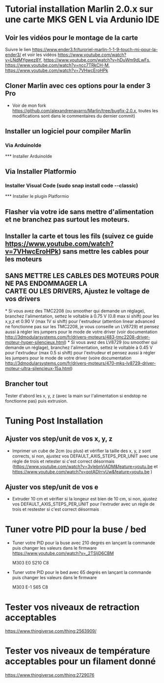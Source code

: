 # Tutorial installation Marlin 2.0.x sur une carte MKS GEN L via Ardunio IDE


## Voir les vidéos pour le montage de la carte
Suivre le lien https://www.ender3.fr/turoriel-marlin-1-1-9-touch-mi-pour-la-ender3/ et voir les vidéos https://www.youtube.com/watch?v=LNdMYgwez8Y, https://www.youtube.com/watch?v=hDuWm9dLwFs, https://www.youtube.com/watch?v=ncc7TRkCH-M, https://www.youtube.com/watch?v=7VHwcEroHPk

## Cloner Marlin avec ces options pour la ender 3 Pro
* Voir de mon fork https://github.com/alexandrenavarro/Marlin/tree/bugfix-2.0.x, toutes les modifications sont dans le commentaires du dernier commit)

## Installer un logiciel pour compiler Marlin
### Via ArduinoIde
*** Installer ArduinoIde


## Via Installer Platformio
### Installer Visual Code (sudo snap install code --classic)
*** Installer le plugin Platformio

## Flasher via votre ide sans mettre d'alimentation et ne branchez pas surtout les moteurs.

## Installer la carte et tous les fils (suivez ce guide https://www.youtube.com/watch?v=7VHwcEroHPk) sans mettre les cables pour les moteurs

## **SANS METTRE LES CABLES DES MOTEURS POUR NE PAS ENDOMMAGER LA CARTE OU LES DRIVERS**, Ajustez le voltage de vos drivers
* Si vous avez des TMC2208 (ou smoother qui demande un réglage), branchez l'alimentation, settez le voltable à 0.75 V (0.8 max si shift) pour les x,y,z et 0.90 V (max 1V si shift) pour l'extrudeur (attention linear advanced ne fonctionne pas sur les TMC2208, je vous conseille un LV8729) et pensez aussi à régler les jumpers pour le mode de votre driver (voir documentation http://3dmodularsystems.com/fr/drivers-moteurs/483-tmc2208-driver-moteur-hyper-silencieux.html)
* Si vous avez des LV8729 (ou smoother qui demande un réglage), branchez l'alimentation, settez le voltable à 0.45 V pour l'extrudeur (max 0.5 si shift) pour l'extrudeur et pensez aussi à régler les jumpers pour le mode de votre driver (voire documentation http://3dmodularsystems.com/fr/drivers-moteurs/470-mks-lv8729-driver-moteur-ultra-silencieux-15a.html)

## Brancher tout
Tester d'abord les x, y, z (avec la main sur l'alimentation si endstop ne fonctionne pas) puis extrusion.


# Tuning Post Installation

## Ajuster vos step/unit de vos x, y, z
* Imprimer un cube de 2cm (ou plus) et vérifier la taille des x, y, z sont corrects, si non, ajustez vos DEFAULT_AXIS_STEPS_PER_UNIT avec une règle de trois et retester si c'est correct désormais (https://www.youtube.com/watch?v=3yIebnVjADM&feature=youtu.be et https://www.youtube.com/watch?v=qotADlrrvUw&feature=youtu.be )

## Ajuster vos step/unit de vos e
* Extruder 10 cm et vérifier si la longeur est bien de 10 cm, si non, ajustez vos DEFAULT_AXIS_STEPS_PER_UNIT pour l'extruder avec un règle de trois et restester si c'est correct désormais

# Tuner votre PID pour la buse / bed
* Tuner votre PID pour la buse avec 210 degrés en lançant la commande puis changer les valeurs dans le firmware https://www.youtube.com/watch?v=_2TSIjD6CBM

    M303 E0 S210 C8
    
* Tuner votre PID pour le bed avec 65 degrés en lançant la commande puis changer les valeurs dans le firmware

    M303 E-1 S65 C8
    
# Tester vos niveaux de retraction acceptables
https://www.thingiverse.com/thing:2563909/

# Tester vos niveaux de température acceptables pour un filament donné 
https://www.thingiverse.com/thing:2729076
    



